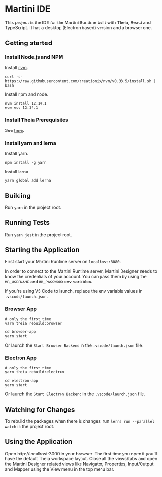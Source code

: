 # Martini IDE

This project is the IDE for the Martini Runtime built with Theia, React and TypeScript.
It has a desktop (Electron based) version and a browser one.

## Getting started

### Install Node.js and NPM

Install [nvm](https://github.com/creationix/nvm#install-script).

    curl -o- https://raw.githubusercontent.com/creationix/nvm/v0.33.5/install.sh | bash

Install npm and node.

    nvm install 12.14.1
    nvm use 12.14.1
    
### Install Theia Prerequisites

See [here](https://github.com/eclipse-theia/theia/blob/master/doc/Developing.md#prerequisites).

### Install yarn and lerna

Install yarn.

    npm install -g yarn

Install lerna

    yarn global add lerna

## Building

Run `yarn` in the project root.

## Running Tests

Run `yarn jest` in the project root.

## Starting the Application

First start your Martini Runtime server on `localhost:8080`.

In order to connect to the Martini Runtime server, Martini Designer needs to know the credentials of your account. You can pass them by using the `MR_USERNAME` and `MR_PASSWORD` env variables.

If you're using VS Code to launch, replace the env variable values in `.vscode/launch.json`.

### Browser App

    # only the first time
    yarn theia rebuild:browser

    cd browser-app
    yarn start

Or launch the `Start Browser Backend` in the `.vscode/launch.json` file.

### Electron App

    # only the first time
    yarn theia rebuild:electron

    cd electron-app
    yarn start

Or launch the `Start Electron Backend` in the `.vscode/launch.json` file.

## Watching for Changes

To rebuild the packages when there is changes, run `lerna run --parallel watch` in the project root.

## Using the Application

Open http://localhost:3000 in your browser. The first time you open it you'll have the default Theia workspace layout. Close all the views/tabs and open the Martini Designer related views like Navigator, Properties, Input/Output and Mapper using the View menu in the top menu bar.
